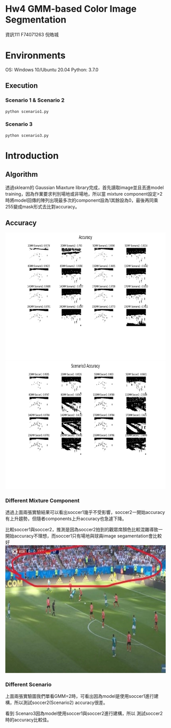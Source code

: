 # Hw4 GMM-based Color Image Segmentation
資訊111 F74071263 倪皓城
# Environments
OS: Windows 10/Ubuntu 20.04 Python: 3.7.0
## Execution
### Scenario 1 & Scenario 2
```
python scenario1.py
```
### Scenario 3
```
python scenario3.py
```

# Introduction
## Algorithm
透過sklearn的 Gaussian Miaxture library完成，首先讀取image並且丟進model training，因為作業要求判別場地或非場地，所以當 mixture component設定>2時將model回傳的陣列出現最多次的component設為1其餘設為0，最後再同乘255變成mask形式去比對accuracy。
## Accuracy
<img src="./scenario1.png" width="600" height="400" />
<img src="./scenario3.png" width="600" height="400" />

### Different Mixture Component
透過上面兩張實驗結果可以看出soccer1幾乎不受影響，soccer2一開始accuracy有上升趨勢，但隨者components上升accuracy也急遽下降。

比較soccer1與soccer2，推測是因為soccer2拍到的觀眾席顏色比較混雜導致一開始accuracy不理想，而soccer1只有場地與球員image segamentation會比較好
<img src="./assume.jpg" width="600" height="400" />

### Different Scenario
上面兩張實驗圖我們單看GMM=2時，可看出因為model是使用soccer1進行建構，所以測試soccer2(Scenario2) accuracy很差。

看到 Scenaro3因為model使用soccer1與soccer2進行建構，所以 測試soccer2時的accuracy比較佳。
